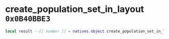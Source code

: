 # create_population_set_in_layout `0x0B40BBE3`

```lua
local result --[[ number ]] = natives.object.create_population_set_in_layout(_unk0 --[[ number ]], _unk1 --[[ number ]], _unk2 --[[ number ]])
```